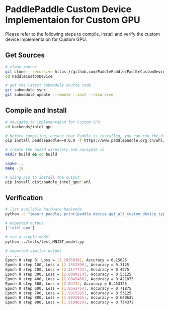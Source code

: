 # PaddlePaddle Custom Device Implementaion for Custom GPU


Please refer to the following steps to compile, install and verify the custom device implementaion for Custom GPU.

## Get Sources

```bash
# clone source
git clone --recursive https://github.com/PaddlePaddle/PaddleCustomDevice
cd PaddleCustomDevice

# get the latest submodule source code
git submodule sync
git submodule update --remote --init --recursive
```

## Compile and Install

```bash
# navigate to implementaion for Custom CPU
cd backends/intel_gpu

# before compiling, ensure that Paddle is installed, you can run the following command
pip install paddlepaddle==0.0.0 -f https://www.paddlepaddle.org.cn/whl/linux/cpu-mkl/develop.html

# create the build directory and navigate in
mkdir build && cd build

cmake ..
make -j8

# using pip to install the output
pip install dist/paddle_intel_gpu*.whl
```

## Verification

```bash
# list available hardware backends
python -c "import paddle; print(paddle.device.get_all_custom_device_type())"

# expected output
['intel_gpu']

# run a simple model
python ../tests/test_MNIST_model.py

# expected similar output
... ...
Epoch 0 step 0, Loss = [2.2956038], Accuracy = 0.15625
Epoch 0 step 100, Loss = [2.1552896], Accuracy = 0.3125
Epoch 0 step 200, Loss = [2.1177733], Accuracy = 0.4375
Epoch 0 step 300, Loss = [2.0089214], Accuracy = 0.53125
Epoch 0 step 400, Loss = [2.0845466], Accuracy = 0.421875
Epoch 0 step 500, Loss = [2.0473], Accuracy = 0.453125
Epoch 0 step 600, Loss = [1.8561764], Accuracy = 0.71875
Epoch 0 step 700, Loss = [1.9915285], Accuracy = 0.53125
Epoch 0 step 800, Loss = [1.8925955], Accuracy = 0.640625
Epoch 0 step 900, Loss = [1.8199624], Accuracy = 0.734375
```
